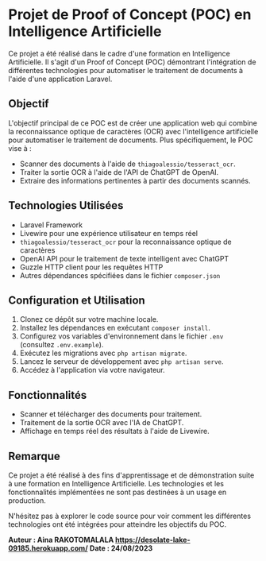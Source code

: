 # Projet de Proof of Concept (POC) en Intelligence Artificielle

Ce projet a été réalisé dans le cadre d'une formation en Intelligence Artificielle. Il s'agit d'un Proof of Concept (POC) démontrant l'intégration de différentes technologies pour automatiser le traitement de documents à l'aide d'une application Laravel.

## Objectif

L'objectif principal de ce POC est de créer une application web qui combine la reconnaissance optique de caractères (OCR) avec l'intelligence artificielle pour automatiser le traitement de documents. Plus spécifiquement, le POC vise à :

- Scanner des documents à l'aide de `thiagoalessio/tesseract_ocr`.
- Traiter la sortie OCR à l'aide de l'API de ChatGPT de OpenAI.
- Extraire des informations pertinentes à partir des documents scannés.

## Technologies Utilisées

- Laravel Framework
- Livewire pour une expérience utilisateur en temps réel
- `thiagoalessio/tesseract_ocr` pour la reconnaissance optique de caractères
- OpenAI API pour le traitement de texte intelligent avec ChatGPT
- Guzzle HTTP client pour les requêtes HTTP
- Autres dépendances spécifiées dans le fichier `composer.json`

## Configuration et Utilisation

1. Clonez ce dépôt sur votre machine locale.
2. Installez les dépendances en exécutant `composer install`.
3. Configurez vos variables d'environnement dans le fichier `.env` (consultez `.env.example`).
4. Exécutez les migrations avec `php artisan migrate`.
5. Lancez le serveur de développement avec `php artisan serve`.
6. Accédez à l'application via votre navigateur.

## Fonctionnalités

- Scanner et télécharger des documents pour traitement.
- Traitement de la sortie OCR avec l'IA de ChatGPT.
- Affichage en temps réel des résultats à l'aide de Livewire.

## Remarque

Ce projet a été réalisé à des fins d'apprentissage et de démonstration suite à une formation en Intelligence Artificielle. Les technologies et les fonctionnalités implémentées ne sont pas destinées à un usage en production.

N'hésitez pas à explorer le code source pour voir comment les différentes technologies ont été intégrées pour atteindre les objectifs du POC.

**Auteur : Aina RAKOTOMALALA https://desolate-lake-09185.herokuapp.com/**
**Date : 24/08/2023**
